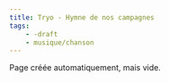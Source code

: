 ```yaml
---
title: Tryo - Hymne de nos campagnes
tags:
    - -draft
    - musique/chanson
---
```


Page créée automatiquement, mais vide.
